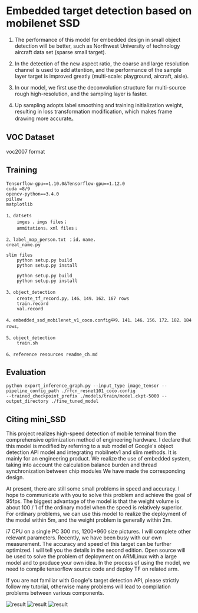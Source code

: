 # Embedded target detection based on mobilenet SSD
  1. The performance of this model for embedded design in small object detection will be better, such as Northwest University of technology aircraft data set (sparse small target).
  
  2. In the detection of the new aspect ratio, the coarse and large resolution channel is used to add attention, and the performance of the sample layer target is improved greatly (multi-scale: playground, aircraft, aisle).
  
  3. In our model, we first use the deconvolution structure for multi-source rough high-resolution, and the sampling layer is faster.
  
  4. Up sampling adopts label smoothing and training initialization weight, resulting in loss transformation modification, which makes frame drawing more accurate。	

## VOC Dataset
   voc2007 format
	
## Training
	Tensorflow-gpu==1.10.0&Tensorflow-gpu==1.12.0
	cuda =8/9
	opencv-python==3.4.0
	pillow
	matplotlib

	1、datsets
		imges ，imgs files；
		ammitations，xml files；

	2、label_map_person.txt ；id，name.
	creat_name.py

	slim files
		python setup.py build
		python setup.py install

		python setup.py build
		python setup.py install

	3、object_detection
		create_tf_record.py，146、149、162、167 rows
		train.record
		val.record

	4、embedded_ssd_mobilenet_v1_coco.config中9、141、146、156、172、182、184 rows。
		
	5、object_detection
		train.sh
		
	6、reference resources readme_ch.md
	
## Evaluation	
	python export_inference_graph.py --input_type image_tensor --pipeline_config_path ./rfcn_resnet101_coco.config 
	--trained_checkpoint_prefix ./models/train/model.ckpt-5000 --output_directory ./fine_tuned_model
  
## Citing mini_SSD
  This project realizes high-speed detection of mobile terminal from the comprehensive optimization method of engineering hardware. I declare that this model is modified by referring to a sub model of Google's object detection API model and integrating mobilnetv1 and slim methods. It is mainly for an engineering product. We realize the use of embedded system, taking into account the calculation balance burden and thread synchronization between chip modules We have made the corresponding design.
  
  At present, there are still some small problems in speed and accuracy. I hope to communicate with you to solve this problem and achieve the goal of 95fps. The biggest advantage of the model is that the weight volume is about 100 / 1 of the ordinary model when the speed is relatively superior. For ordinary problems, we can use this model to realize the deployment of the model within 5m, and the weight problem is generally within 2m.
  
  i7 CPU on a single PC 300 ms, 1200*960 size pictures. I will complete other relevant parameters. Recently, we have been busy with our own measurement. The accuracy and speed of this target can be further optimized. I will tell you the details in the second edition. Open source will be used to solve the problem of deployment on ARMLinux with a large model and to produce your own idea. In the process of using the model, we need to compile tensorflow source code and deploy TF on related arm.
  
  If you are not familiar with Google's target detection API, please strictly follow my tutorial, otherwise many problems will lead to compilation problems between various components.

![result](https://github.com/Eric3911/miniDetection/blob/master/oilplot_pr.png)
![result](https://github.com/Eric3911/miniDetection/blob/master/oiltank_155.jpg)
![result](https://github.com/Eric3911/mini_SSD/blob/master/001.jpg)
